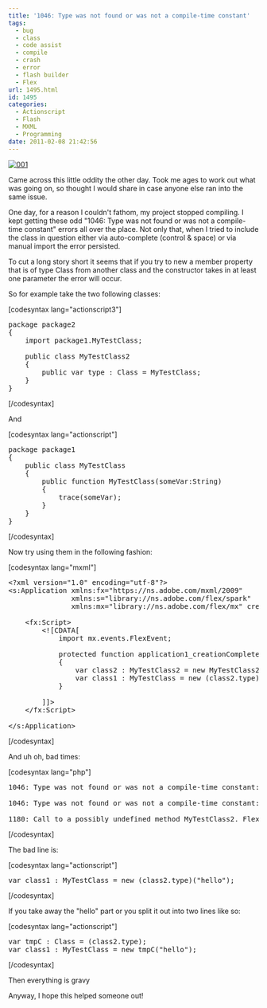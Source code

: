 ```yaml
---
title: '1046: Type was not found or was not a compile-time constant'
tags:
  - bug
  - class
  - code assist
  - compile
  - crash
  - error
  - flash builder
  - Flex
url: 1495.html
id: 1495
categories:
  - Actionscript
  - Flash
  - MXML
  - Programming
date: 2011-02-08 21:42:56
---
```


[![](https://mikecann.co.uk/wp-content/uploads/2011/02/001.jpg "001")](https://mikecann.co.uk/wp-content/uploads/2011/02/001.jpg)

Came across this little oddity the other day. Took me ages to work out what was going on, so thought I would share in case anyone else ran into the same issue.<!-- more -->

One day, for a reason I couldn't fathom, my project stopped compiling. I kept getting these odd "1046: Type was not found or was not a compile-time constant" errors all over the place. Not only that, when I tried to include the class in question either via auto-complete (control &amp; space) or via manual import the error persisted.

To cut a long story short it seems that if you try to new a member property that is of type Class from another class and the constructor takes in at least one parameter the error will occur.

So for example take the two following classes:

[codesyntax lang="actionscript3"]
<pre>package package2
{
	import package1.MyTestClass;

	public class MyTestClass2
	{
		public var type : Class = MyTestClass;
	}
}</pre>
[/codesyntax]

And

[codesyntax lang="actionscript"]
<pre>package package1
{
	public class MyTestClass
	{
		public function MyTestClass(someVar:String)
		{
			trace(someVar);
		}
	}
}</pre>
[/codesyntax]

Now try using them in the following fashion:

[codesyntax lang="mxml"]
<pre>&lt;?xml version="1.0" encoding="utf-8"?&gt;
&lt;s:Application xmlns:fx="https://ns.adobe.com/mxml/2009" 
			   xmlns:s="library://ns.adobe.com/flex/spark" 
			   xmlns:mx="library://ns.adobe.com/flex/mx" creationComplete="application1_creationCompleteHandler(event)"&gt;

	&lt;fx:Script&gt;
		&lt;![CDATA[
			import mx.events.FlexEvent;			

			protected function application1_creationCompleteHandler(event:FlexEvent):void
			{
				var class2 : MyTestClass2 = new MyTestClass2();
				var class1 : MyTestClass = new (class2.type)("hello");
			}

		]]&gt;
	&lt;/fx:Script&gt;

&lt;/s:Application&gt;</pre>
[/codesyntax]

And uh oh, bad times:

[codesyntax lang="php"]
<pre>1046: Type was not found or was not a compile-time constant: MyTestClass.	FlexBugExperiment.mxml	/FlexBugExperiment/src/main	line 14	Flex Problem

1046: Type was not found or was not a compile-time constant: MyTestClass2.	FlexBugExperiment.mxml	/FlexBugExperiment/src/main	line 13	Flex Problem

1180: Call to a possibly undefined method MyTestClass2.	FlexBugExperiment.mxml	/FlexBugExperiment/src/main	line 13	Flex Problem</pre>
[/codesyntax]

The bad line is:

[codesyntax lang="actionscript"]
<pre>var class1 : MyTestClass = new (class2.type)("hello");</pre>
[/codesyntax]

If you take away the "hello" part or you split it out into two lines like so:

[codesyntax lang="actionscript"]
<pre>var tmpC : Class = (class2.type);
var class1 : MyTestClass = new tmpC("hello");</pre>
[/codesyntax]

Then everything is gravy

Anyway, I hope this helped someone out!